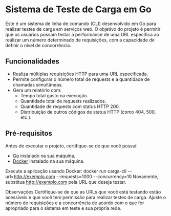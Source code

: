 # Sistema de Teste de Carga em Go

Este é um sistema de linha de comando (CLI) desenvolvido em Go para realizar testes de carga em serviços web. O objetivo do projeto é permitir que os usuários possam testar a performance de uma URL específica ao realizar um número determinado de requisições, com a capacidade de definir o nível de concorrência.

## Funcionalidades

- Realiza múltiplas requisições HTTP para uma URL especificada.
- Permite configurar o número total de requests e a quantidade de chamadas simultâneas.
- Gera um relatório com:
  - Tempo total gasto na execução.
  - Quantidade total de requests realizados.
  - Quantidade de requests com status HTTP 200.
  - Distribuição de outros códigos de status HTTP (como 404, 500, etc.).

## Pré-requisitos

Antes de executar o projeto, certifique-se de que você possui:

- [Go](https://golang.org/dl/) instalado na sua máquina.
- [Docker](https://www.docker.com/products/docker-desktop) instalado na sua máquina.

Execute a aplicação usando Docker:
docker run carga-cli --url=http://exemplo.com --requests=1000 --concurrency=10
Novamente, substitua http://exemplo.com pela URL que deseja testar.

Observações
Certifique-se de que as URLs que você está testando estão acessíveis e que você tem permissão para realizar testes de carga.
Ajuste o número de requisições e a concorrência de acordo com o que for apropriado para o sistema em teste e sua própria rede.